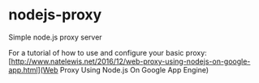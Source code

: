 # nodejs-proxy
Simple node.js proxy server

For a tutorial of how to use and configure your basic proxy: [http://www.natelewis.net/2016/12/web-proxy-using-nodejs-on-google-app.html](Web Proxy Using Node.js On Google App Engine)
